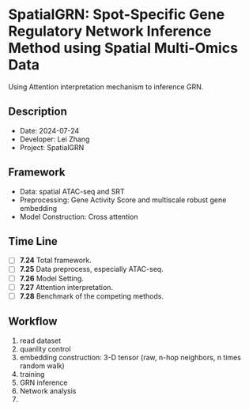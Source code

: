 **SpatialGRN**: Spot-Specific Gene Regulatory Network Inference Method using Spatial Multi-Omics Data
===

Using Attention interpretation mechanism to inference GRN.

Description
---

- Date: 2024-07-24
- Developer: Lei Zhang
- Project: SpatialGRN

Framework
---

- Data: spatial ATAC-seq and SRT
- Preprocessing: Gene Activity Score and multiscale robust gene embedding
- Model Construction: Cross attention

Time Line
---

- [ ] **7.24** Total framework.
- [ ] **7.25** Data preprocess, especially ATAC-seq.
- [ ] **7.26** Model Setting.
- [ ] **7.27** Attention interpretation.
- [ ] **7.28** Benchmark of the competing methods.

Workflow
---

1. read dataset
2. quanlity control
3. embedding construction: 3-D tensor (raw, n-hop neighbors, n times random walk)
4. training
5. GRN inference
6. Network analysis
7. 